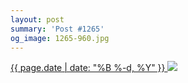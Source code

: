 ```yaml
---
layout: post
summary: 'Post #1265'
og_image: 1265-960.jpg
---
```


<p>
 <time>
  <a href="/1265">
   {{ page.date | date: "%B %-d, %Y" }}
  </a>
 </time>
 <a href="/1265">
  <img data-taken="1/9/2021" sizes="(min-width: 700px) 50vw, calc(100vw - 2rem)" src="{{ site.assets_url }}/1265-480.jpg" srcset="{{ site.assets_url }}/1265-240.jpg 240w, {{ site.assets_url }}/1265-480.jpg 480w, {{ site.assets_url }}/1265-720.jpg 720w, {{ site.assets_url }}/1265-960.jpg 960w"/>
 </a>
</p>
